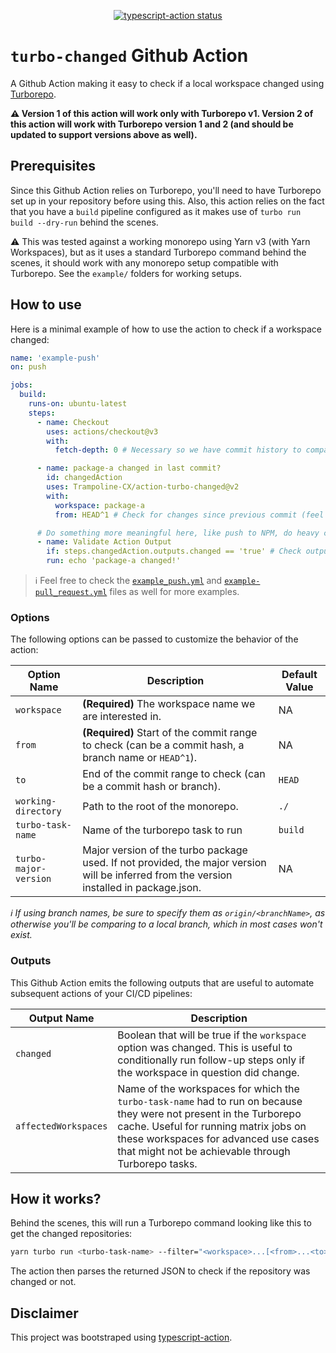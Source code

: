 <p align="center">
  <a href="https://github.com/Trampoline-CX/action-turbo-changed/actions"><img alt="typescript-action status" src="https://github.com/Trampoline-CX/action-turbo-changed/workflows/build-test/badge.svg"></a>
</p>

# `turbo-changed` Github Action

A Github Action making it easy to check if a local workspace changed using [Turborepo](https://turbo.build/).

**:warning: Version 1 of this action will work only with Turborepo v1. Version 2 of this action will work with Turborepo version 1 and 2 (and should be updated to support versions above as well).**

## Prerequisites

Since this Github Action relies on Turborepo, you'll need to have Turborepo set up in your repository before using this. Also, this action relies on the fact that you have a `build` pipeline configured as it makes use of `turbo run build --dry-run` behind the scenes.

:warning: This was tested against a working monorepo using Yarn v3 (with Yarn Workspaces), but as it uses a standard Turborepo command behind the scenes, it should work with any monorepo setup compatible with Turborepo. See the `example/` folders for working setups.

## How to use

Here is a minimal example of how to use the action to check if a workspace changed:

```yaml
name: 'example-push'
on: push

jobs:
  build:
    runs-on: ubuntu-latest
    steps:
      - name: Checkout
        uses: actions/checkout@v3
        with:
          fetch-depth: 0 # Necessary so we have commit history to compare to

      - name: package-a changed in last commit?
        id: changedAction
        uses: Trampoline-CX/action-turbo-changed@v2
        with:
          workspace: package-a
          from: HEAD^1 # Check for changes since previous commit (feel free to put a branch name instead in the form of origin/<branchName>)

      # Do something more meaningful here, like push to NPM, do heavy computing, etc.
      - name: Validate Action Output
        if: steps.changedAction.outputs.changed == 'true' # Check output if it changed or not (returns a boolean)
        run: echo 'package-a changed!'
```

> :information_source: Feel free to check the [`example_push.yml`](./.github/workflows/example-push.yml) and [`example-pull_request.yml`](./.github/workflows/example-pull_request.yml) files as well for more examples.

### Options

The following options can be passed to customize the behavior of the action:

| Option Name           | Description                                                                                                                              | Default Value |
| --------------------- | ---------------------------------------------------------------------------------------------------------------------------------------- | ------------- |
| `workspace`           | **(Required)** The workspace name we are interested in.                                                                                  | NA            |
| `from`                | **(Required)** Start of the commit range to check (can be a commit hash, a branch name or `HEAD^1`).                                     | NA            |
| `to`                  | End of the commit range to check (can be a commit hash or branch).                                                                       | `HEAD`        |
| `working-directory`   | Path to the root of the monorepo.                                                                                                        | `./`          |
| `turbo-task-name`     | Name of the turborepo task to run                                                                                                        | `build`       |
| `turbo-major-version` | Major version of the turbo package used. If not provided, the major version will be inferred from the version installed in package.json. | NA            |

_:information_source: If using branch names, be sure to specify them as `origin/<branchName>`, as otherwise you'll be comparing to a local branch, which in most cases won't exist._

### Outputs

This Github Action emits the following outputs that are useful to automate subsequent actions of your CI/CD pipelines:

| Output Name          | Description                                                                                                                                                                                                                                                |
| -------------------- | ---------------------------------------------------------------------------------------------------------------------------------------------------------------------------------------------------------------------------------------------------------- |
| `changed`            | Boolean that will be true if the `workspace` option was changed. This is useful to conditionally run follow-up steps only if the workspace in question did change.                                                                                         |
| `affectedWorkspaces` | Name of the workspaces for which the `turbo-task-name` had to run on because they were not present in the Turborepo cache. Useful for running matrix jobs on these workspaces for advanced use cases that might not be achievable through Turborepo tasks. |

## How it works?

Behind the scenes, this will run a Turborepo command looking like this to get the changed repositories:

```bash
yarn turbo run <turbo-task-name> --filter="<workspace>...[<from>...<to>]" --dry-run=json
```

The action then parses the returned JSON to check if the repository was changed or not.

## Disclaimer

This project was bootstraped using [typescript-action](https://github.com/actions/typescript-action).
